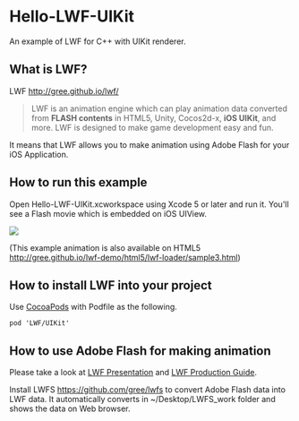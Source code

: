 Hello-LWF-UIKit
===============

An example of LWF for C++ with UIKit renderer.

What is LWF?
------------

LWF http://gree.github.io/lwf/

> LWF is an animation engine which can play animation data converted from **FLASH contents** in HTML5, Unity, Cocos2d-x, **iOS UIKit**, and more. LWF is designed to make game development easy and fun.

It means that LWF allows you to make animation using Adobe Flash for your iOS Application.

How to run this example
-----------------------

Open Hello-LWF-UIKit.xcworkspace using Xcode 5 or later and run it. You'll see a Flash movie which is embedded on iOS UIView.

![](http://gree.github.io/lwf-loader/images/lwfloader-sample3.png)

(This example animation is also available on HTML5 http://gree.github.io/lwf-demo/html5/lwf-loader/sample3.html)

How to install LWF into your project
------------------------------------

Use [CocoaPods](http://cocoapods.org) with Podfile as the following.

    pod 'LWF/UIKit'

How to use Adobe Flash for making animation
-------------------------------------------

Please take a look at [LWF Presentation](http://gree.github.io/lwf/presentation20121115) and [LWF Production Guide](http://gree.github.io/lwf-demo/pdf/FLASHforLWFproductionguideline.pdf).

Install LWFS https://github.com/gree/lwfs to convert Adobe Flash data into LWF data. It automatically converts in ~/Desktop/LWFS_work folder and shows the data on Web browser.

